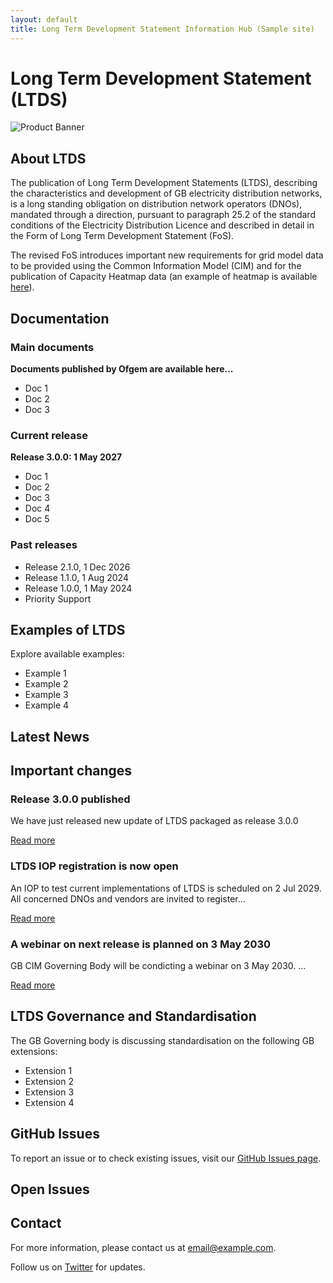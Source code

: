 ```yaml
---
layout: default
title: Long Term Development Statement Information Hub (Sample site)
---
```


# Long Term Development Statement (LTDS)

![Product Banner](https://via.placeholder.com/800x200)


## About LTDS

The publication of Long Term Development Statements (LTDS), describing the characteristics and development of GB electricity distribution networks, is a long standing obligation on distribution network operators (DNOs), mandated through a direction, pursuant to paragraph 25.2 of the standard conditions of the Electricity Distribution Licence and described in detail in the Form of Long Term Development Statement (FoS).

The revised FoS introduces important new requirements for grid model data to be provided using the Common Information Model (CIM) and for the publication of Capacity Heatmap data (an example of heatmap is available <a href="https://opengridsystems.github.io/network-heatmaps-example/" target="_blank">here</a>).

<div class="section" id="packages">
  <h2>Documentation</h2>

  <div class="package">
    <h3>Main documents</h3>
    <p><strong>Documents published by Ofgem are available here...</strong></p>
    <ul>
      <li>Doc 1</li>
      <li>Doc 2</li>
      <li>Doc 3</li>
    </ul>
  </div>

  <div class="package">
    <h3>Current release</h3>
    <p><strong>Release 3.0.0: 1 May 2027</strong> </p>
    <ul>
      <li>Doc 1</li>
      <li>Doc 2</li>
      <li>Doc 3</li>
      <li>Doc 4</li>
      <li>Doc 5</li>
    </ul>
  </div>

  <div class="package">
    <h3>Past releases</h3>
    <ul>
      <li>Release 2.1.0, 1 Dec 2026</li>
      <li>Release 1.1.0, 1 Aug 2024</li>
      <li>Release 1.0.0, 1 May 2024</li>
      <li>Priority Support</li>
    </ul>
  </div>
</div>

<div class="section" id="features">
  <h2>Examples of LTDS</h2>
  <p>Explore available examples:</p>
  <ul>
    <li>Example 1</li>
    <li>Example 2</li>
    <li>Example 3</li>
    <li>Example 4</li>
  </ul>
</div>

## Latest News

<div id="news">
  <h2>Important changes</h2>
  <div class="news-item">
    <h3>Release 3.0.0 published</h3>
    <p>We have just released new update of LTDS packaged as release 3.0.0</p>
    <a href="https://link-to-news-article.com" target="_blank">Read more</a>
  </div>
  <div class="news-item">
    <h3>LTDS IOP registration is now open</h3>
    <p>An IOP to test current implementations of LTDS is scheduled on 2 Jul 2029. All concerned DNOs and vendors are invited to register...</p>
    <a href="https://link-to-news-article.com" target="_blank">Read more</a>
  </div>
  <div class="news-item">
    <h3>A webinar on next release is planned on 3 May 2030</h3>
    <p>GB CIM Governing Body will be condicting a webinar on 3 May 2030. ...</p>
    <a href="https://link-to-news-article.com" target="_blank">Read more</a>
  </div>
</div>

<div class="section" id="features">
  <h2>LTDS Governance and Standardisation</h2>
  <p>The GB Governing body is discussing standardisation on the following GB extensions:</p>
  <ul>
    <li>Extension 1</li>
    <li>Extension 2</li>
    <li>Extension 3</li>
    <li>Extension 4</li>
  </ul>
</div>

<div class="section" id="github-issues">
  <h2>GitHub Issues</h2>
  <p>To report an issue or to check existing issues, visit our <a href="https://github.com/your-username/your-repository/issues">GitHub Issues page</a>.</p>
  <div id="issues"></div>

<div id="issues">
  <h2>Open Issues</h2>
</div>

</div>

<div class="section" id="contact">
  <h2>Contact</h2>
  <p>For more information, please contact us at <a href="mailto:email@example.com">email@example.com</a>.</p>
  <p>Follow us on <a href="https://twitter.com/yourusername">Twitter</a> for updates.</p>
</div>

<script>
  // Fetch and display GitHub issues
  fetch('https://api.github.com/repos/your-username/your-repository/issues')
    .then(response => response.json())
    .then(data => {
      const issuesContainer = document.getElementById('issues');
      data.forEach(issue => {
        const issueElement = document.createElement('div');
        issueElement.className = 'issue';
        issueElement.innerHTML = `<h3><a href="${issue.html_url}">${issue.title}</a></h3><p>${issue.body}</p>`;
        issuesContainer.appendChild(issueElement);
      });
    });

  // Example of fetching news data (replace with your own source)
  fetch('https://api.example.com/news') // Replace with your news API URL
    .then(response => response.json())
    .then(data => {
      const newsContainer = document.getElementById('news');
      data.articles.forEach(article => {
        const articleElement = document.createElement('div');
        articleElement.className = 'news-item';
        articleElement.innerHTML = `<h3>${article.title}</h3><p>${article.description}</p><a href="${article.url}" target="_blank">Read more</a>`;
        newsContainer.appendChild(articleElement);
      });
    });
</script>
